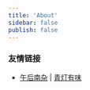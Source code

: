 ```yaml
---
title: 'About'
sidebar: false
publish: false
---
```


<about/>

### 友情链接

- [午后南杂](https://www.recoluan.com) | [青灯有味](https://zscnb.gitee.io/)
